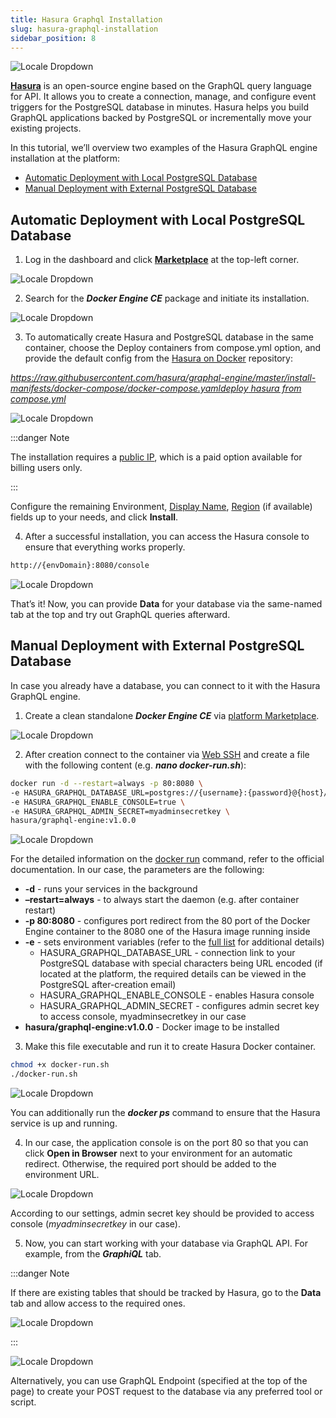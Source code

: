 ```yaml
---
title: Hasura Graphql Installation
slug: hasura-graphql-installation
sidebar_position: 8
---
```


<!-- ## How to Install Hasura GraphQL Engine -->

<div style={{
    display: 'grid',
    gridTemplateColumns: '0.15fr 1fr'
}}>
<div>

![Locale Dropdown](./img/HasuraGraphQLInstallation/01--hasura-logo.png)

</div>

<div>

**[Hasura](https://hasura.io/)** is an open-source engine based on the GraphQL query language for API. It allows you to create a connection, manage, and configure event triggers for the PostgreSQL database in minutes. Hasura helps you build GraphQL applications backed by PostgreSQL or incrementally move your existing projects.

</div>

</div>

In this tutorial, we’ll overview two examples of the Hasura GraphQL engine installation at the platform:

- [Automatic Deployment with Local PostgreSQL Database](/database/postgresql/hasura-graphql-installation#automatic-deployment-with-local-postgresql-database)
- [Manual Deployment with External PostgreSQL Database](/database/postgresql/hasura-graphql-installation#manual-deployment-with-external-postgresql-database)

## Automatic Deployment with Local PostgreSQL Database

1. Log in the dashboard and click **[Marketplace](/deployment-tools/cloud-scripting-&-jps/marketplace#marketplace)** at the top-left corner.

<div style={{
    display:'flex',
    justifyContent: 'center',
    margin: '0 0 1rem 0'
}}>

![Locale Dropdown](./img/HasuraGraphQLInstallation/02-platform-marketplace-button.png)

</div>

2. Search for the **_Docker Engine CE_** package and initiate its installation.

<div style={{
    display:'flex',
    justifyContent: 'center',
    margin: '0 0 1rem 0'
}}>

![Locale Dropdown](./img/HasuraGraphQLInstallation/03--install-docker-engine-ce-from-marketplace.png)

</div>

3. To automatically create Hasura and PostgreSQL database in the same container, choose the Deploy containers from compose.yml option, and provide the default config from the [Hasura on Docker](https://github.com/hasura/graphql-engine/tree/master/install-manifests/docker-compose) repository:

_[https://raw.githubusercontent.com/hasura/graphql-engine/master/install-manifests/docker-compose/docker-compose.yamldeploy hasura from compose.yml](https://raw.githubusercontent.com/hasura/graphql-engine/master/install-manifests/docker-compose/docker-compose.yaml)_

<div style={{
    display:'flex',
    justifyContent: 'center',
    margin: '0 0 1rem 0'
}}>

![Locale Dropdown](./img/HasuraGraphQLInstallation/04--deploy-hasura-from-compose.yml.png)

</div>

:::danger Note

The installation requires a [public IP](/application-setting/external-access-to-applications/public-ip#public-ip), which is a paid option available for billing users only.

:::

Configure the remaining Environment, [Display Name](/environment-management/environment-aliases), [Region](/environment-management/environment-regions/choosing-a-region#environment-regions) (if available) fields up to your needs, and click **Install**.

4. After a successful installation, you can access the Hasura console to ensure that everything works properly.

```bash
http://{envDomain}:8080/console
```

<div style={{
    display:'flex',
    justifyContent: 'center',
    margin: '0 0 1rem 0'
}}>

![Locale Dropdown](./img/HasuraGraphQLInstallation/05--hasura-admin-panel.png)

</div>

That’s it! Now, you can provide **Data** for your database via the same-named tab at the top and try out GraphQL queries afterward.

## Manual Deployment with External PostgreSQL Database

In case you already have a database, you can connect to it with the Hasura GraphQL engine.

1. Create a clean standalone **_Docker Engine CE_** via [platform Marketplace](/deployment-tools/cloud-scripting-&-jps/marketplace#marketplace).

<div style={{
    display:'flex',
    justifyContent: 'center',
    margin: '0 0 1rem 0'
}}>

![Locale Dropdown](./img/HasuraGraphQLInstallation/06--create-clean-docker-engine-ce.png)

</div>

2. After creation connect to the container via [Web SSH](/deployment-tools/ssh/ssh-access/web-ssh#ssh-access-via-web-browser) and create a file with the following content (e.g. **_nano docker-run.sh_**):

```bash
docker run -d --restart=always -p 80:8080 \
-e HASURA_GRAPHQL_DATABASE_URL=postgres://{username}:{password}@{host}/{dbname} \
-e HASURA_GRAPHQL_ENABLE_CONSOLE=true \
-e HASURA_GRAPHQL_ADMIN_SECRET=myadminsecretkey \
hasura/graphql-engine:v1.0.0
```

<div style={{
    display:'flex',
    justifyContent: 'center',
    margin: '0 0 1rem 0'
}}>

![Locale Dropdown](./img/HasuraGraphQLInstallation/07--prepare-hasura-installation-command.png)

</div>

For the detailed information on the [docker run](https://docs.docker.com/engine/reference/run/) command, refer to the official documentation. In our case, the parameters are the following:

- **-d** - runs your services in the background
- **–restart=always** - to always start the daemon (e.g. after container restart)
- **-p 80:8080** - configures port redirect from the 80 port of the Docker Engine container to the 8080 one of the Hasura image running inside
- **-e** - sets environment variables (refer to the [full list](https://docs.hasura.io/1.0/graphql/manual/deployment/graphql-engine-flags/reference.html) for additional details)
  - HASURA_GRAPHQL_DATABASE_URL - connection link to your PostgreSQL database with special characters being URL encoded (if located at the platform, the required details can be viewed in the PostgreSQL after-creation email)
  - HASURA_GRAPHQL_ENABLE_CONSOLE - enables Hasura console
  - HASURA_GRAPHQL_ADMIN_SECRET - configures admin secret key to access console, myadminsecretkey in our case
- **hasura/graphql-engine:v1.0.0** - Docker image to be installed

3. Make this file executable and run it to create Hasura Docker container.

```bash
chmod +x docker-run.sh
./docker-run.sh
```

<div style={{
    display:'flex',
    justifyContent: 'center',
    margin: '0 0 1rem 0'
}}>

![Locale Dropdown](./img/HasuraGraphQLInstallation/08--install-hasura-with-custom-configurations.png)

</div>

You can additionally run the **_docker ps_** command to ensure that the Hasura service is up and running.

4. In our case, the application console is on the port 80 so that you can click **Open in Browser** next to your environment for an automatic redirect. Otherwise, the required port should be added to the environment URL.

<div style={{
    display:'flex',
    justifyContent: 'center',
    margin: '0 0 1rem 0'
}}>

![Locale Dropdown](./img/HasuraGraphQLInstallation/09--hasura-access-protection-with-admin-secret.png)

</div>

According to our settings, admin secret key should be provided to access console (_myadminsecretkey_ in our case).

5. Now, you can start working with your database via GraphQL API. For example, from the **_GraphiQL_** tab.

:::danger Note

If there are existing tables that should be tracked by Hasura, go to the **Data** tab and allow access to the required ones.

<div style={{
    display:'flex',
    justifyContent: 'center',
    margin: '0 0 1rem 0'
}}>

![Locale Dropdown](./img/HasuraGraphQLInstallation/10--hasura-track-existing-tables.png)

</div>

:::

<div style={{
    display:'flex',
    justifyContent: 'center',
    margin: '0 0 1rem 0'
}}>

![Locale Dropdown](./img/HasuraGraphQLInstallation/11--working-in-hasura-admin-panel.png)

</div>

Alternatively, you can use GraphQL Endpoint (specified at the top of the page) to create your POST request to the database via any preferred tool or script.
